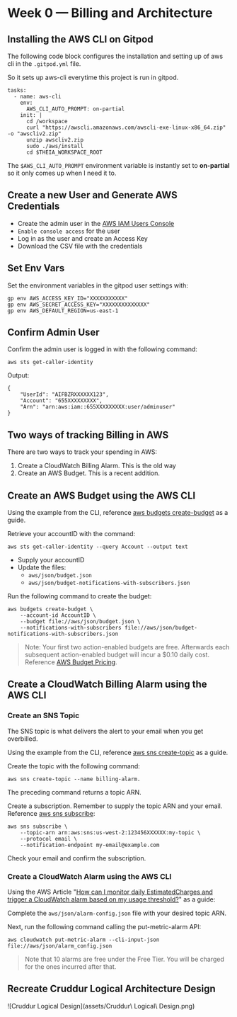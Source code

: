 # Week 0 — Billing and Architecture
## Installing the AWS CLI on Gitpod

The following code block configures the installation and setting up of aws cli in the `.gitpod.yml` file.

So it sets up aws-cli everytime this project is run in gitpod.

```
tasks:
  - name: aws-cli
    env:
      AWS_CLI_AUTO_PROMPT: on-partial
    init: |
      cd /workspace
      curl "https://awscli.amazonaws.com/awscli-exe-linux-x86_64.zip" -o "awscliv2.zip"
      unzip awscliv2.zip
      sudo ./aws/install
      cd $THEIA_WORKSPACE_ROOT
```

The `$AWS_CLI_AUTO_PROMPT` environment variable is instantly set to **on-partial** so it only comes
up when I need it to.

## Create a new User and Generate AWS Credentials
- Create the admin user in the [AWS IAM Users Console](https://us-east-1.console.aws.amazon.com/iam/home?region=us-east-1#/users)
- `Enable console access` for the user
- Log in as the user and create an Access Key
- Download the CSV file with the credentials

## Set Env Vars
Set the environment variables in the gitpod user settings with:

```
gp env AWS_ACCESS_KEY_ID="XXXXXXXXXXX"
gp env AWS_SECRET_ACCESS_KEY="XXXXXXXXXXXXXX"
gp env AWS_DEFAULT_REGION=us-east-1
```

## Confirm Admin User
Confirm the admin user is logged in with the following command:

```
aws sts get-caller-identity
```

Output:

```
{
    "UserId": "AIFBZRXXXXXX123",
    "Account": "655XXXXXXXXX",
    "Arn": "arn:aws:iam::655XXXXXXXXX:user/adminuser"
}
```

## Two ways of tracking Billing in AWS
There are two ways to track your spending in AWS:
1. Create a CloudWatch Billing Alarm. This is the old way
2. Create an AWS Budget. This is a recent addition.

## Create an AWS Budget using the AWS CLI
Using the example from the CLI, reference [aws budgets create-budget](https://docs.aws.amazon.com/cli/latest/reference/budgets/create-budget.html#examples) as a guide.

Retrieve your accountID with the command:

```
aws sts get-caller-identity --query Account --output text
```

- Supply your accountID
- Update the files:
    - `aws/json/budget.json`
    - `aws/json/budget-notifications-with-subscribers.json`

Run the following command to create the budget:
```
aws budgets create-budget \
    --account-id AccountID \
    --budget file://aws/json/budget.json \
    --notifications-with-subscribers file://aws/json/budget-notifications-with-subscribers.json
```

>Note: Your first two action-enabled budgets are free.
>Afterwards each subsequent action-enabled budget will incur a $0.10 daily cost. Reference [AWS Budget Pricing](https://aws.amazon.com/aws-cost-management/aws-budgets/pricing).

## Create a CloudWatch Billing Alarm using the AWS CLI
### Create an SNS Topic
The SNS topic is what delivers the alert to your email when you get overbilled. 

Using the example from the CLI, reference [aws sns create-topic](https://docs.aws.amazon.com/cli/latest/reference/sns/create-topic.html#examples) as a guide.

Create the topic with the following command:
```
aws sns create-topic --name billing-alarm.
```

The preceding command returns a topic ARN.

Create a subscription. 
Remember to supply the topic ARN and your email. Reference [aws sns subscribe](https://docs.aws.amazon.com/cli/latest/reference/sns/subscribe.html#examples):
```
aws sns subscribe \
    --topic-arn arn:aws:sns:us-west-2:123456XXXXXX:my-topic \
    --protocol email \
    --notification-endpoint my-email@example.com
```

Check your email and confirm the subscription.

### Create a CloudWatch Alarm using the AWS CLI
Using the AWS Article "[How can I monitor daily EstimatedCharges and trigger a CloudWatch alarm based on my usage threshold?](https://repost.aws/knowledge-center/cloudwatch-estimatedcharges-alarm)" as a guide:

Complete the `aws/json/alarm-config.json` file with your desired topic ARN.

Next, run the following command calling the put-metric-alarm API:
```
aws cloudwatch put-metric-alarm --cli-input-json file://aws/json/alarm_config.json
```

>Note that 10 alarms are free under the Free Tier. You will be charged for the ones incurred after that.

## Recreate Cruddur Logical Architecture Design
![Cruddur Logical Design](assets/Cruddur\ Logical\ Design.png)
